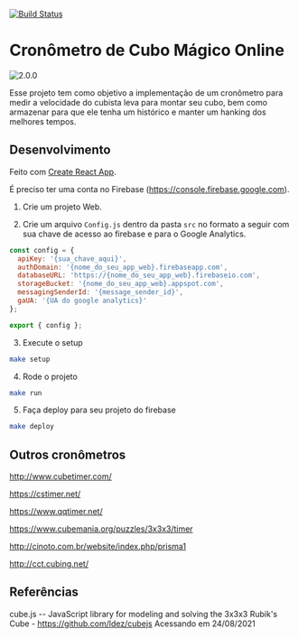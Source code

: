 [![Build Status](https://travis-ci.org/emilianoeloi/cronometro-cubomagico.svg?branch=master)](https://travis-ci.org/emilianoeloi/cronometro-cubomagico)

# Cronômetro de Cubo Mágico Online

![2.0.0](2.0.0.png)

Esse projeto tem como objetivo a implementação de um cronômetro para medir a velocidade do cubista leva para montar seu cubo, bem como armazenar para que ele tenha um histórico e manter um hanking dos melhores tempos.

## Desenvolvimento

Feito com [Create React App](https://github.com/facebookincubator/create-react-app).

É preciso ter uma conta no Firebase (https://console.firebase.google.com).

1) Crie um projeto Web.

2) Crie um arquivo `Config.js` dentro da pasta `src` no formato a seguir com sua chave de acesso ao firebase e para o Google Analytics.
```javascript
const config = {
  apiKey: '{sua_chave_aqui}',
  authDomain: '{nome_do_seu_app_web}.firebaseapp.com',
  databaseURL: 'https://{nome_do_seu_app_web}.firebaseio.com',
  storageBucket: '{nome_do_seu_app_web}.appspot.com',
  messagingSenderId: '{message_sender_id}',
  gaUA: '{UA do google analytics}'
};

export { config };
```

3) Execute o setup

```bash
make setup
```

4) Rode o projeto

```bash
make run
```

5) Faça deploy para seu projeto do firebase

```bash
make deploy
```

## Outros cronômetros

http://www.cubetimer.com/

https://cstimer.net/

https://www.qqtimer.net/

https://www.cubemania.org/puzzles/3x3x3/timer

http://cinoto.com.br/website/index.php/prisma1

http://cct.cubing.net/

## Referências

cube.js -- JavaScript library for modeling and solving the 3x3x3 Rubik's Cube - https://github.com/ldez/cubejs Acessando em 24/08/2021
